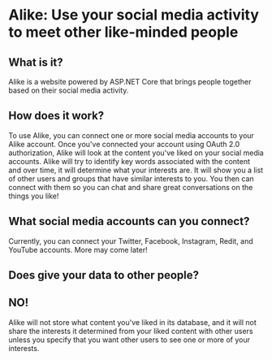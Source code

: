 # Alike: Use your social media activity to meet other like-minded people

## What is it?
Alike is a website powered by ASP.NET Core that brings people together based on their social media activity.

## How does it work?
To use Alike, you can connect one or more social media accounts to your Alike account. Once you've connected your account using OAuth 2.0 authorization, Alike will look at the content you've liked on your social media accounts. Alike will try to identify key words associated with the content and over time, it will determine what your interests are. It will show you a list of other users and groups that have similar interests to you. You then can connect with them so you can chat and share great conversations on the things you like!

## What social media accounts can you connect?
Currently, you can connect your Twitter, Facebook, Instagram, Redit, and YouTube accounts. More may come later!

## Does give your data to other people?
## NO!
Alike will not store what content you've liked in its database, and it will not share the interests it determined from your liked content with other users unless you specify that you want other users to see one or more of your interests.
